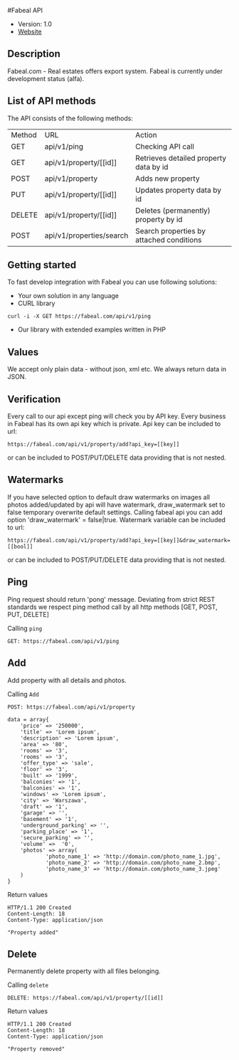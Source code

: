 #Fabeal API

* Version: 1.0
* [Website](https://fabeal.com/)

## Description

Fabeal.com - Real estates offers export system.
Fabeal is currently under development status (alfa).


List of API methods
----------------
The API consists of the following methods:

<table>
	<tr>
		<td>Method</td>
		<td>URL</td>
		<td>Action</td>
	</tr>
	<tr>
		<td>GET</td>
		<td>api/v1/ping</td>
		<td>Checking API call</td>
	</tr>
	<tr>
		<td>GET</td>
		<td>api/v1/property/[[id]]</td>
		<td>Retrieves detailed property data by id</td>
	</tr>
	<tr>
		<td>POST</td>
		<td>api/v1/property</td>
		<td>Adds new property</td>
	</tr>
	<tr>
		<td>PUT</td>
		<td>api/v1/property/[[id]]</td>
		<td>Updates property data by id</td>
	</tr>
	<tr>
		<td>DELETE</td>
		<td>api/v1/property/[[id]]</td>
		<td>Deletes (permanently) property by id</td>
	</tr>
	<tr>
		<td>POST</td>
		<td>api/v1/properties/search</td>
		<td>Search properties by attached conditions</td>
	</tr>
</table>



Getting started
------------------------
To fast develop integration with Fabeal you can use following solutions:

* Your own solution in any language
* CURL library
```
curl -i -X GET https://fabeal.com/api/v1/ping
```
* Our library with extended examples written in PHP

Values
------------------------
We accept only plain data - without json, xml etc.
We always return data in JSON.

Verification
------------------------
Every call to our api except ping will check you by API key. Every business in Fabeal has its own api key which is private.
Api key can be included to url:
```
https://fabeal.com/api/v1/property/add?api_key=[[key]]
```
or can be included to POST/PUT/DELETE data providing that is not nested.


Watermarks
------------------------
If you have selected option to default draw watermarks on images all photos added/updated by api will have watermark,
draw_watermark set to false temporary overwrite default settings.
Calling fabeal api you can add option 'draw_watermark' = false|true.
Watermark variable can be included to url:
```
https://fabeal.com/api/v1/property/add?api_key=[[key]]&draw_watermark=[[bool]]
```
or can be included to POST/PUT/DELETE data providing that is not nested.


## Ping

Ping request should return 'pong' message. Deviating from strict REST standards we respect ping method call by all http
methods [GET, POST, PUT, DELETE]

Calling `ping`

```
GET: https://fabeal.com/api/v1/ping
```

## Add

Add property with all details and photos.

Calling `Add`

```
POST: https://fabeal.com/api/v1/property

data = array{
    'price' => '250000',
    'title' => 'Lorem ipsum',
    'description' => 'Lorem ipsum',
    'area' => '80',
    'rooms' => '3',
    'rooms' => '3',
    'offer_type' => 'sale',
    'floor' => '3',
    'built' => '1999',
    'balconies' => '1',
    'balconies' => '1',
    'windows' => 'Lorem ipsum',
    'city' => 'Warszawa',
    'draft' => '1',
    'garage' => '',
    'basement' => '1',
    'underground_parking' => '',
    'parking_place' => '1',
    'secure_parking' => '',
    'volume' =>  '0',
    'photos' => array(
            'photo_name_1' => 'http://domain.com/photo_name_1.jpg',
            'photo_name_2' => 'http://domain.com/photo_name_2.bmp',
            'photo_name_3' => 'http://domain.com/photo_name_3.jpeg'
    )
}
```

Return values

```
HTTP/1.1 200 Created
Content-Length: 18
Content-Type: application/json

"Property added"
```

## Delete

Permanently delete property with all files belonging.

Calling `delete`

```
DELETE: https://fabeal.com/api/v1/property/[[id]]
```

Return values

```
HTTP/1.1 200 Created
Content-Length: 18
Content-Type: application/json

"Property removed"
```